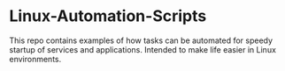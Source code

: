 # Linux-Automation-Scripts
This repo contains examples of how tasks can be automated for speedy startup of services and applications. Intended to make life easier in Linux environments.
